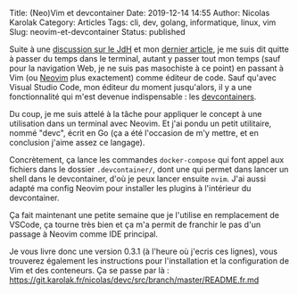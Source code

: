 Title: (Neo)Vim et devcontainer
Date: 2019-12-14 14:55
Author: Nicolas Karolak
Category: Articles
Tags: cli, dev, golang, informatique, linux, vim
Slug: neovim-et-devcontainer
Status: published

Suite à une [discussion sur le JdH](https://www.journalduhacker.net/s/k4oduv/pourquoi_jutilise_vim_et_pourquoi_vous_ne) et mon [dernier article](https://blog.karolak.fr/2019/11/25/les-raccourcis-clavier-de-bash/), je me suis dit quitte à passer du temps dans le terminal, autant y passer tout mon temps (sauf pour la navigation Web, je ne suis pas masochiste à ce point) en passant à Vim (ou [Neovim](https://neovim.io/) plus exactement) comme éditeur de code. Sauf qu'avec Visual Studio Code, mon éditeur du moment jusqu'alors, il y a une fonctionnalité qui m'est devenue indispensable : les [devcontainers](https://code.visualstudio.com/docs/remote/containers).

Du coup, je me suis attelé à la tâche pour appliquer le concept à une utilisation dans un terminal avec Neovim. Et j'ai pondu un petit utilitaire, nommé "devc", écrit en Go (ça a été l'occasion de m'y mettre, et en conclusion j'aime assez ce langage).

Concrètement, ça lance les commandes `docker-compose` qui font appel aux fichiers dans le dossier `.devcontainer/`, dont une qui permet dans lancer un shell dans le devcontainer, d'où je peux lancer ensuite `nvim`. J'ai aussi adapté ma config Neovim pour installer les plugins à l'intérieur du devcontainer.

Ça fait maintenant une petite semaine que je l'utilise en remplacement de VSCode, ça tourne très bien et ça m'a permit de franchir le pas d'un passage à Neovim comme IDE principal.

Je vous livre donc une version 0.3.1 (à l'heure où j'ecris ces lignes), vous trouverez également les instructions pour l'installation et la configuration de Vim et des conteneurs. Ça se passe par là : <https://git.karolak.fr/nicolas/devc/src/branch/master/README.fr.md>
